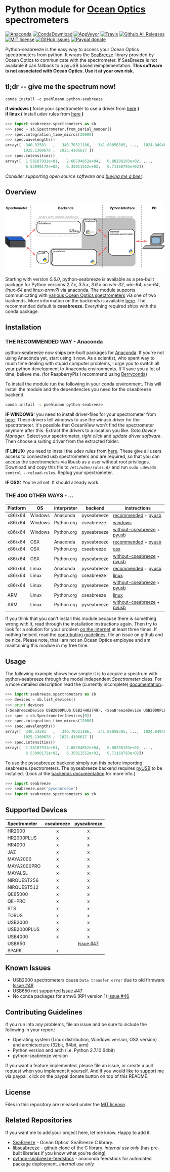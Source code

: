 # Python module for [Ocean Optics](http://www.oceanoptics.com/) spectrometers

[![Anaconda](https://anaconda.org/poehlmann/python-seabreeze/badges/version.svg)](https://anaconda.org/poehlmann/python-seabreeze)
[![CondaDownload](https://anaconda.org/poehlmann/python-seabreeze/badges/downloads.svg)](https://anaconda.org/poehlmann/python-seabreeze/files)
[![AppVeyor](https://img.shields.io/appveyor/ci/ap--/python-seabreeze.svg?label=win-whl&style=flat-square)](https://ci.appveyor.com/project/ap--/python-seabreeze)
[![Travis](https://img.shields.io/travis/ap--/python-seabreeze.svg?label=osx-whl&style=flat-square)](https://travis-ci.org/ap--/python-seabreeze)
[![Github All Releases](https://img.shields.io/github/downloads/ap--/python-seabreeze/total.svg?style=flat-square)](https://github.com/ap--/python-seabreeze/releases)
[![MIT license](http://img.shields.io/badge/license-MIT-yellowgreen.svg?style=flat-square)](http://opensource.org/licenses/MIT)
[![GitHub issues](https://img.shields.io/github/issues/ap--/python-seabreeze.svg?style=flat-square)](https://github.com/ap--/python-seabreeze/issues)
[![Paypal donate](http://img.shields.io/badge/paypal-donate-blue.svg?style=flat-square)](https://paypal.me/apoehlmann)

Python-seabreeze is the easy way to access your Ocean Optics spectrometers from
python. It wraps the [SeaBreeze](http://oceanoptics.com/product/seabreeze/)
library provided by Ocean Optics to communicate with the spectrometer. If
SeaBreeze is not available it can fallback to a pyUSB based reimplementation.
**This software is not associated with Ocean Optics. Use it at your own risk.**



## tl;dr -- give me the spectrum now!

```
conda install -c poehlmann python-seabreeze
```

**if windows (** force your spectrometer to use a driver from [here](misc/windows-driver-files.zip) **)** <br>
**if linux (** install udev rules from [here](misc/10-oceanoptics.rules) **)**

```python
>>> import seabreeze.spectrometers as sb
>>> spec = sb.Spectrometer.from_serial_number()
>>> spec.integration_time_micros(20000)
>>> spec.wavelengths()
array([  340.32581   ,   340.70321186,   341.08058305, ...,  1024.84940994,
        1025.1300678 ,  1025.4106617 ])
>>> spec.intensities()
array([  1.58187931e+01,   2.66704852e+04,   6.80208103e+02, ...,
         6.53090172e+02,   6.35011552e+02,   6.71168793e+02])
```

_Consider supporting open source software and_ [_buying me a beer_](https://paypal.me/apoehlmann).



## Overview

![overview](docs/overview.png)

Starting with version _0.6.0_, python-seabreeze is available as a pre-built
package for Python versions _2.7.x_, _3.5.x_, _3.6.x_ on _win-32_, _win-64_,
_osx-64_, _linux-64_ and _linux-armv7l_ via anaconda. The module supports communicating with
[various Ocean Optics spectrometers](#supported-devices) via one of two
backends. More information on the backends is available
[here](docs/BACKENDS.md). The recommended default is **cseabreeze**.
Everything required ships with the conda package.



## Installation


### THE RECOMMENDED WAY - Anaconda

python-seabreeze now ships pre-built packages for
[Anaconda](https://www.continuum.io/downloads). If you're not using Anaconda
yet, start using it now. As a scientist, who spent way to much time dealing
with stupid computer problems, I urge you to switch all your python development
to Anaconda environments. It'll save you a lot of time, believe me.
(for RaspberryPIs I recommend using [Berryconda](https://github.com/jjhelmus/berryconda))

To install the module run the following in your conda environment. This will
install the module and the dependencies you need for the cseabreeze backend.

```bash
conda install -c poehlmann python-seabreeze
```

**IF WINDOWS:**
you need to install driver-files for your spectrometer from [here](misc/windows-driver-files.zip). These drivers tell windows to use the winusb driver for the spectrometer. It's
possible that OceanView won't find the spectrometer anymore after this. Extract the drivers to a location you like. Goto _Device Manager_. Select your spectrometer, _right click_ and _update driver software_.
Then choose a suiting driver from the extracted folder.

**IF LINUX:**
you need to install the udev rules from [here](misc/10-oceanoptics.rules). These give all users access to connected usb spectrometers and are required, so that you can access the
spectrometers via libusb as a user without root privileges. Download and copy this file to `/etc/udev/rules.d/` and run `sudo udevadm control --reload-rules`. Replug your spectrometer.

**IF OSX:**
You're all set. It should already work.


### THE 400 OTHER WAYS - ...

| Platform | OS      | interpreter | backend     | instructions |
| -------- | ------- | ----------- | ----------  | ------------ |
| x86/x64  | Windows | Anaconda    | pyseabreeze | [recommended](README.md#the-recommended-way---anaconda) + [pyusb](docs/BACKENDS.md#install-pyseabreeze)
| x86/x64  | Windows | Python.org  | cseabreeze  | [windows](docs/WINDOWS_INSTALL.md)
| x86/x64  | Windows | Python.org  | pyseabreeze | [without-cseabreeze](docs/BACKENDS.md#install-python-seabreeze-without-cseabreeze) + [pyusb](docs/BACKENDS.md#install-pyseabreeze)
| x86/x64  | OSX     | Anaconda    | pyseabreeze | [recommended](README.md#the-recommended-way---anaconda) + [pyusb](docs/BACKENDS.md#install-pyseabreeze)
| x86/x64  | OSX     | Python.org  | cseabreeze  | [osx](docs/MACOSX_INSTALL.md)
| x86/x64  | OSX     | Python.org  | pyseabreeze | [without-cseabreeze](docs/BACKENDS.md#install-python-seabreeze-without-cseabreeze) + [pyusb](docs/BACKENDS.md#install-pyseabreeze)
| x86/x64  | Linux   | Anaconda    | pyseabreeze | [recommended](README.md#the-recommended-way---anaconda) + [pyusb](docs/BACKENDS.md#install-pyseabreeze)
| x86/x64  | Linux   | Python.org  | cseabreeze  | [linux](docs/LINUX_INSTALL.md)
| x86/x64  | Linux   | Python.org  | pyseabreeze | [without-cseabreeze](docs/BACKENDS.md#install-python-seabreeze-without-cseabreeze) + [pyusb](docs/BACKENDS.md#install-pyseabreeze)
| ARM      | Linux   | Python.org  | cseabreeze  | [linux](docs/LINUX_INSTALL.md)
| ARM      | Linux   | Python.org  | pyseabreeze | [without-cseabreeze](docs/BACKENDS.md#install-python-seabreeze-without-cseabreeze) + [pyusb](docs/BACKENDS.md#install-pyseabreeze)

If you think that you can't install this module because there is something
wrong with it, read through the installation instructions again. Then try to
look for a solution for your problem [on the internet](https://www.google.com)
at least three times. If nothing helped, read the [contributing
guidelines](#contributing-guidelines), file an issue on github and be nice.
Please note, that I am not an Ocean Optics employee and am maintaining this
module in my free time.


## Usage

The following example shows how simple it is to acquire a spectrum with
python-seabreeze through the model independent _Spectrometer_ class. For a more
detailed description read the (currently incomplete) [documentation](docs/DOCUMENTATION.md).:

```python
>>> import seabreeze.spectrometers as sb
>>> devices = sb.list_devices()
>>> print devices
[<SeaBreezeDevice USB2000PLUS:USB2+H02749>, <SeaBreezeDevice USB2000PLUS:USB2+H02751>]
>>> spec = sb.Spectrometer(devices[0])
>>> spec.integration_time_micros(12000)
>>> spec.wavelengths()
array([  340.32581   ,   340.70321186,   341.08058305, ...,  1024.84940994,
        1025.1300678 ,  1025.4106617 ])
>>> spec.intensities()
array([  1.58187931e+01,   2.66704852e+04,   6.80208103e+02, ...,
         6.53090172e+02,   6.35011552e+02,   6.71168793e+02])
```

To use the pyseabreeze backend simply run this before importing
seabreeze.spectrometers. The pyseabreeze backend requires [pyUSB](https://walac.github.io/pyusb/) to be
installed. (Look at the [backends documentation](docs/BACKENDS.md) for more
info.)

```python
>>> import seabreeze
>>> seabreeze.use('pyseabreeze')
>>> import seabreeze.spectrometers as sb
```

## Supported Devices

| Spectrometer | cseabreeze | pyseabreeze |
|:-------------|:----------:|:-----------:|
| HR2000       |     x      |      x      |
| HR2000PLUS   |     x      |      x      |
| HR4000       |     x      |      x      |
| JAZ          |     x      |      x      |
| MAYA2000     |     x      |      x      |
| MAYA2000PRO  |     x      |      x      |
| MAYALSL      |     x      |      x      |
| NIRQUEST256  |     x      |      x      |
| NIRQUEST512  |     x      |      x      |
| QE65000      |     x      |      x      |
| QE-PRO       |     x      |      x      |
| STS          |     x      |      x      |
| TORUS        |     x      |      x      |
| USB2000      |     x      |      x      |
| USB2000PLUS  |     x      |      x      |
| USB4000      |     x      |      x      |
| USB650       |            | [Issue #47](https://github.com/ap--/python-seabreeze/issues/47) |
| SPARK        |     x      |             |


## Known Issues

- USB2000 spectrometers cause `Data transfer error` due to old firmware [Issue #48](https://github.com/ap--/python-seabreeze/issues/48)
- USB650 not supported [Issue #47](https://github.com/ap--/python-seabreeze/issues/47)
- No conda packages for armv6 (RPI version 1) [Issue #46](https://github.com/ap--/python-seabreeze/issues/46)

## Contributing Guidelines

If you run into any problems, file an issue and be sure to include the
following in your report:

- Operating system (Linux distribution, Windows version, OSX version) and
  archictecture (32bit, 64bit, arm)
- Python version and arch (i.e. Python 2.7.10 64bit)
- python-seabreeze version

If you want a feature implemented, please file an issue, or create a pull
request when you implement it yourself. And if you would like to support me via
paypal, click on the paypal donate button on top of this README.

 
## License

Files in this repository are released under the [MIT license](LICENSE.md).


## Related Repositories

If you want me to add your project here, let me know. Happy to add it.

- [SeaBreeze](https://sourceforge.net/projects/seabreeze/) - Ocean Optics' SeaBreeze C library.
- [libseabreeze](https://github.com/ap--/libseabreeze) - github clone of the C library. _internal use only_ (has pre-built libraries if you know what you're doing)
- [python-seabreeze-feedstock](https://github.com/ap--/python-seabreeze) - anaconda feedstock for automated package deployment. _internal use only_





